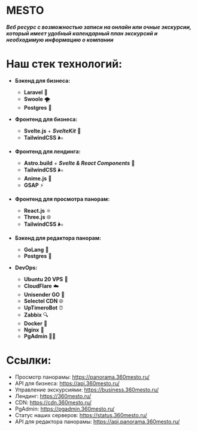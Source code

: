 # MESTO
***Веб ресурс с возможностью записи на онлайн или очные экскурсии, который имеет удобный календарный план экскурсий и необходимую информацию о компании***

# Наш стек технологий:
- **Бэкенд для бизнеса:**
    - **Laravel** 🚀
    - **Swoole** 🌪️
    - **Postgres** 🐘

- **Фронтенд для бизнеса:**
    - **Svelte.js** + ***SvelteKit*** 🌟
    - **TailwindCSS** 🌬️

- **Фронтенд для лендинга:**
    - **Astro.build** + ***Svelte & React Components*** 🌌
    - **TailwindCSS** 🌬️
    - **Anime.js** 🎨
    - **GSAP** ⚡

- **Фронтенд для просмотра панорам:**
    - **React.js** ⚛️
    - **Three.js** 🌐
    - **TailwindCSS** 🌬️

- **Бэкенд для редактора панорам:**
    - **GoLang** 🚀
    - **Postgres** 🐘

- **DevOps:**
    - **Ubuntu 20 VPS** 🐧
    - **CloudFlare** ☁️
    - **Unisender GO** 📧
    - **Selectel CDN** 🌐
    - **UpTimeroBot** ⏰
    - **Zabbix** 🔍
    - **Docker** 🐳
    - **Nginx** 🌊
    - **PgAdmin** 🐘🔧
# Ссылки:
- Просмотр панорамы: https://panorama.360mesto.ru/
- API для бизнеса: https://api.360mesto.ru/
- Управление экскурсиями: https://business.360mesto.ru/
- Лендинг: https://360mesto.ru/
- CDN: https://cdn.360mesto.ru/
- PgAdmin: https://pgadmin.360mesto.ru/
- Статус наших серверов: https://status.360mesto.ru/
- API для редактора панорамы: https://api.panorama.360mesto.ru/